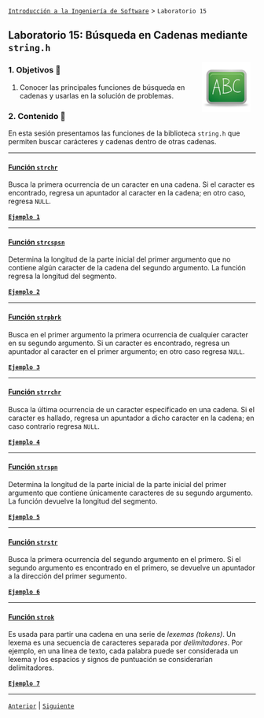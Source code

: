 [`Introducción a la Ingeniería de Software`](../README.md) > `Laboratorio 15`

## Laboratorio 15: Búsqueda en Cadenas mediante `string.h`

<img src="../imagenes/pizarron.png" align="right" height="100" width="100" hspace="10">

### 1. Objetivos :dart:

1. Conocer las principales funciones de búsqueda en cadenas y usarlas en la solución de problemas.

### 2. Contenido :blue_book:

En esta sesión presentamos las funciones de la biblioteca `string.h` que permiten buscar carácteres y cadenas dentro de
otras cadenas. 

---

#### <ins>Función `strchr`</ins>
  
Busca la primera ocurrencia de un caracter en una cadena. Si el caracter es encontrado, regresa un apuntador al caracter
en la cadena; en otro caso, regresa `NULL`.

**[`Ejemplo 1`](ejemplo01/README.md)**

---

#### <ins>Función `strcspsn`</ins>

Determina la longitud de la parte inicial del primer argumento que no contiene algún caracter de la cadena del segundo
argumento. La función regresa la longitud del segmento.

**[`Ejemplo 2`](ejemplo02/README.md)**

---

#### <ins>Función `strpbrk`</ins> 

Busca en el primer argumento la primera ocurrencia de cualquier caracter en su segundo argumento. Si un caracter es
encontrado, regresa un apuntador al caracter en el primer argumento; en otro caso regresa `NULL`.

**[`Ejemplo 3`](ejemplo03/README.md)**

---

#### <ins>Función `strrchr`</ins>

Busca la última ocurrencia de un caracter especificado en una cadena. Si el caracter es hallado, regresa un apuntador
a dicho caracter en la cadena; en caso contrario regresa `NULL`.

**[`Ejemplo 4`](ejemplo04/README.md)**

---

#### <ins>Función `strspn`</ins>

Determina la longitud de la parte inicial de la parte inicial del primer argumento  que contiene únicamente caracteres
de su segundo argumento. La función devuelve la longitud del segmento.

**[`Ejemplo 5`](ejemplo05/README.md)**

---

#### <ins>Función `strstr`</ins>

Busca la primera ocurrencia del segundo argumento en el primero. Si el segundo argumento es encontrado en el primero,
se devuelve un apuntador a la dirección del primer segumento.

**[`Ejemplo 6`](ejemplo06/README.md)**

---

#### <ins>Función `strok`</ins>

Es usada para partir una cadena en una serie de *lexemas (tokens)*. Un lexema es una secuencia de caracteres separada
por *delimitadores*. Por ejemplo, en una línea de texto, cada palabra puede ser considerada un lexema y los espacios y
signos de puntuación se considerarían delimitadores.

**[`Ejemplo 7`](ejemplo07/README.md)**

---


[`Anterior`](../laboratorio14/README.md) | [`Siguiente`](../laboratorio15/README.md)
